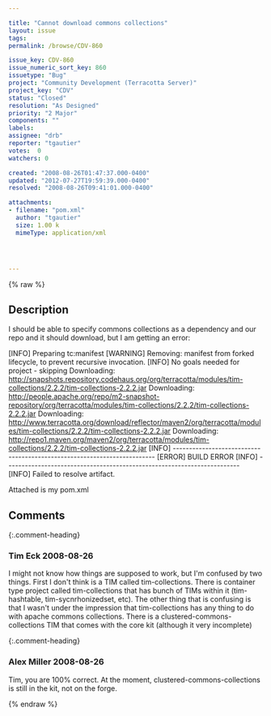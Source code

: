 ```yaml
---

title: "Cannot download commons collections"
layout: issue
tags: 
permalink: /browse/CDV-860

issue_key: CDV-860
issue_numeric_sort_key: 860
issuetype: "Bug"
project: "Community Development (Terracotta Server)"
project_key: "CDV"
status: "Closed"
resolution: "As Designed"
priority: "2 Major"
components: ""
labels: 
assignee: "drb"
reporter: "tgautier"
votes:  0
watchers: 0

created: "2008-08-26T01:47:37.000-0400"
updated: "2012-07-27T19:59:39.000-0400"
resolved: "2008-08-26T09:41:01.000-0400"

attachments:
- filename: "pom.xml"
  author: "tgautier"
  size: 1.00 k
  mimeType: application/xml




---
```


{% raw %}

## Description

<div markdown="1" class="description">

I should be able to specify commons collections as a dependency and our repo and it should download, but I am getting an error:

[INFO] Preparing tc:manifest
[WARNING] Removing: manifest from forked lifecycle, to prevent recursive invocation.
[INFO] No goals needed for project - skipping
Downloading: http://snapshots.repository.codehaus.org/org/terracotta/modules/tim-collections/2.2.2/tim-collections-2.2.2.jar
Downloading: http://people.apache.org/repo/m2-snapshot-repository/org/terracotta/modules/tim-collections/2.2.2/tim-collections-2.2.2.jar
Downloading: http://www.terracotta.org/download/reflector/maven2/org/terracotta/modules/tim-collections/2.2.2/tim-collections-2.2.2.jar
Downloading: http://repo1.maven.org/maven2/org/terracotta/modules/tim-collections/2.2.2/tim-collections-2.2.2.jar
[INFO] ------------------------------------------------------------------------
[ERROR] BUILD ERROR
[INFO] ------------------------------------------------------------------------
[INFO] Failed to resolve artifact.


Attached is my pom.xml



</div>

## Comments


{:.comment-heading}
### **Tim Eck** <span class="date">2008-08-26</span>

<div markdown="1" class="comment">

I might not know how things are supposed to work, but I'm confused by two things. First I don't think is a TIM called tim-collections. There is container type project called tim-collections that has bunch of TIMs within it (tim-hashtable, tim-sycnrhonizedset, etc). The other thing that is confusing is that I wasn't under the impression that tim-collections has any thing to do with apache commons collections. There is a clustered-commons-collections TIM that comes with the core kit (although it very incomplete)

</div>


{:.comment-heading}
### **Alex Miller** <span class="date">2008-08-26</span>

<div markdown="1" class="comment">

Tim, you are 100% correct.  At the moment, clustered-commons-collections is still in the kit, not on the forge.

</div>



{% endraw %}
